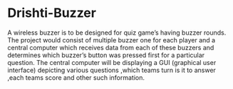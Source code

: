 # Drishti-Buzzer
A wireless buzzer is to be designed for quiz game’s having buzzer rounds. The project would consist of multiple buzzer one for each player and a central computer which receives data from each of these buzzers and determines which buzzer’s button was pressed first for a particular question. The central computer will be displaying a GUI (graphical user interface) depicting various questions ,which teams turn is it to answer ,each teams score and other such information.
